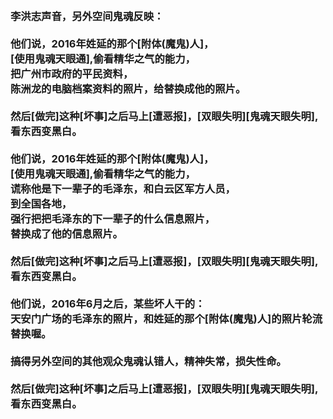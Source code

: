 <h3>
<br>李洪志声音，另外空间鬼魂反映：
<br>
<br>他们说，2016年姓延的那个[附体(魔鬼)人]，
<br>[使用鬼魂天眼通],偷看精华之气的能力，
<br>把广州市政府的平民资料，
<br>陈洲龙的电脑档案资料的照片，给替换成他的照片。
<br>
<br>然后[做完]这种[坏事]之后马上[遭恶报]，[双眼失明][鬼魂天眼失明],看东西变黑白。
<br>
<br>他们说，2016年姓延的那个[附体(魔鬼)人]，
<br>[使用鬼魂天眼通],偷看精华之气的能力，
<br>谎称他是下一辈子的毛泽东，和白云区军方人员，
<br>到全国各地，
<br>强行把把毛泽东的下一辈子的什么信息照片，
<br>替换成了他的信息照片。
<br>
<br>然后[做完]这种[坏事]之后马上[遭恶报]，[双眼失明][鬼魂天眼失明],看东西变黑白。
<br>
<br>他们说，2016年6月之后，某些坏人干的：
<br>天安门广场的毛泽东的照片，和姓延的那个[附体(魔鬼)人]的照片轮流替换喔。
<br>
<br>搞得另外空间的其他观众鬼魂认错人，精神失常，损失性命。
<br>
<br>然后[做完]这种[坏事]之后马上[遭恶报]，[双眼失明][鬼魂天眼失明],看东西变黑白。
</h3>
